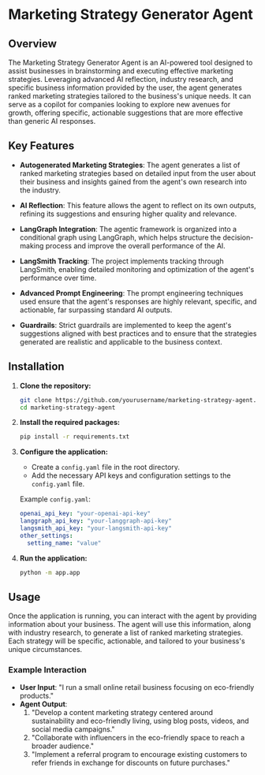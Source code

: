# Marketing Strategy Generator Agent

## Overview

The Marketing Strategy Generator Agent is an AI-powered tool designed to assist businesses in brainstorming and executing effective marketing strategies. Leveraging advanced AI reflection, industry research, and specific business information provided by the user, the agent generates ranked marketing strategies tailored to the business's unique needs. It can serve as a copilot for companies looking to explore new avenues for growth, offering specific, actionable suggestions that are more effective than generic AI responses.

## Key Features

- **Autogenerated Marketing Strategies**: The agent generates a list of ranked marketing strategies based on detailed input from the user about their business and insights gained from the agent's own research into the industry.

- **AI Reflection**: This feature allows the agent to reflect on its own outputs, refining its suggestions and ensuring higher quality and relevance.

- **LangGraph Integration**: The agentic framework is organized into a conditional graph using LangGraph, which helps structure the decision-making process and improve the overall performance of the AI.

- **LangSmith Tracking**: The project implements tracking through LangSmith, enabling detailed monitoring and optimization of the agent's performance over time.

- **Advanced Prompt Engineering**: The prompt engineering techniques used ensure that the agent's responses are highly relevant, specific, and actionable, far surpassing standard AI outputs.

- **Guardrails**: Strict guardrails are implemented to keep the agent's suggestions aligned with best practices and to ensure that the strategies generated are realistic and applicable to the business context.

## Installation

1. **Clone the repository:**

   ```bash
   git clone https://github.com/yourusername/marketing-strategy-agent.git
   cd marketing-strategy-agent
   ```

2. **Install the required packages:**

   ```bash
   pip install -r requirements.txt
   ```

3. **Configure the application:**

   - Create a `config.yaml` file in the root directory.
   - Add the necessary API keys and configuration settings to the `config.yaml` file.

   Example `config.yaml`:

   ```yaml
   openai_api_key: "your-openai-api-key"
   langgraph_api_key: "your-langgraph-api-key"
   langsmith_api_key: "your-langsmith-api-key"
   other_settings:
     setting_name: "value"
   ```

4. **Run the application:**

   ```bash
   python -m app.app
   ```

## Usage

Once the application is running, you can interact with the agent by providing information about your business. The agent will use this information, along with industry research, to generate a list of ranked marketing strategies. Each strategy will be specific, actionable, and tailored to your business's unique circumstances.

### Example Interaction

- **User Input**: "I run a small online retail business focusing on eco-friendly products."
- **Agent Output**: 
  1. "Develop a content marketing strategy centered around sustainability and eco-friendly living, using blog posts, videos, and social media campaigns."
  2. "Collaborate with influencers in the eco-friendly space to reach a broader audience."
  3. "Implement a referral program to encourage existing customers to refer friends in exchange for discounts on future purchases."
